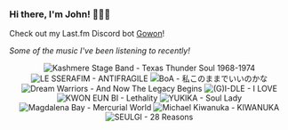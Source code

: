 ### Hi there, I'm John! 🏄🏻‍♂️

Check out my Last.fm Discord bot [Gowon](http://gowon.ca)!

_Some of the music I've been listening to recently!_


<!-- lastfm -->
<p align="center"><img src="https://lastfm.freetls.fastly.net/i/u/64s/bab223ef1a1a4c9881e9ce464a60b3b3.png" title="Kashmere Stage Band - Texas Thunder Soul 1968-1974"> <img src="https://lastfm.freetls.fastly.net/i/u/64s/47403415f97336603c88ea4c1062d4b1.jpg" title="LE SSERAFIM - ANTIFRAGILE"> <img src="https://lastfm.freetls.fastly.net/i/u/64s/3e5f3a30c7777b7ff13b64f8ebdfb302.jpg" title="BoA - 私このままでいいのかな"> <img src="https://lastfm.freetls.fastly.net/i/u/64s/970f37521dc8b708ab94ac930305037f.jpg" title="Dream Warriors - And Now The Legacy Begins"> <img src="https://lastfm.freetls.fastly.net/i/u/64s/ced8a1277459a33a917e1989c6dc91fd.jpg" title="(G)I-DLE - I LOVE"> <img src="https://lastfm.freetls.fastly.net/i/u/64s/1fcbcc7a3c7dad7c66c2b7111de53671.jpg" title="KWON EUN BI - Lethality"> <img src="https://lastfm.freetls.fastly.net/i/u/64s/db3e07298f5b3fc02dadc428cdbe815a.png" title="YUKIKA - Soul Lady"> <img src="https://lastfm.freetls.fastly.net/i/u/64s/c1b18f7dd5f2b262a96288bfa2330ad2.jpg" title="Magdalena Bay - Mercurial World"> <img src="https://lastfm.freetls.fastly.net/i/u/64s/75335d55128dd22643873906e238ecf5.png" title="Michael Kiwanuka - KIWANUKA"> <img src="https://lastfm.freetls.fastly.net/i/u/64s/a3892e6075242643afe473aa7e9a6e24.jpg" title="SEULGI - 28 Reasons"> </p>
